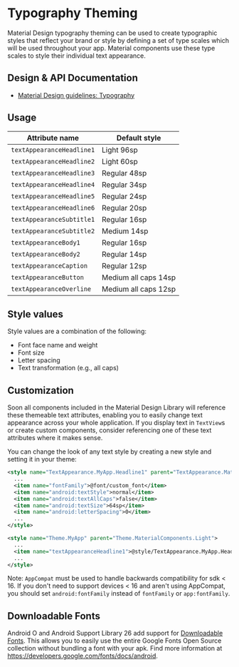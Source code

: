 <!--docs:
title: "Typography Theming"
layout: detail
section: theming
excerpt: "Typography Theming"
iconId: typography
path: /theming/typography/
-->

# Typography Theming

Material Design typography theming can be used to create typographic styles that
reflect your brand or style by defining a set of type scales which will be used
throughout your app. Material components use these type scales to style their
individual text appearance.

## Design & API Documentation

-   [Material Design guidelines:
    Typography](https://material.io/go/design-typography/)
    <!--{: .icon-list-item.icon-list-item--spec }-->

## Usage

Attribute name            | Default style
------------------------- | --------------------
`textAppearanceHeadline1` | Light 96sp
`textAppearanceHeadline2` | Light 60sp
`textAppearanceHeadline3` | Regular 48sp
`textAppearanceHeadline4` | Regular 34sp
`textAppearanceHeadline5` | Regular 24sp
`textAppearanceHeadline6` | Regular 20sp
`textAppearanceSubtitle1` | Regular 16sp
`textAppearanceSubtitle2` | Medium 14sp
`textAppearanceBody1`     | Regular 16sp
`textAppearanceBody2`     | Regular 14sp
`textAppearanceCaption`   | Regular 12sp
`textAppearanceButton`    | Medium all caps 14sp
`textAppearanceOverline`  | Medium all caps 12sp

## Style values

Style values are a combination of the following:

*   Font face name and weight
*   Font size
*   Letter spacing
*   Text transformation (e.g., all caps)

## Customization

Soon all components included in the Material Design Library will reference these
themeable text attributes, enabling you to easily change text appearance across
your whole application. If you display text in `TextView`s or create custom
components, consider referencing one of these text attributes where it makes
sense.

You can change the look of any text style by creating a new style and setting it
in your theme:

```xml
<style name="TextAppearance.MyApp.Headline1" parent="TextAppearance.MaterialComponents.Headline1">
  ...
  <item name="fontFamily">@font/custom_font</item>
  <item name="android:textStyle">normal</item>
  <item name="android:textAllCaps">false</item>
  <item name="android:textSize">64sp</item>
  <item name="android:letterSpacing">0</item>
  ...
</style>
```

```xml
<style name="Theme.MyApp" parent="Theme.MaterialComponents.Light">
  ...
  <item name="textAppearanceHeadline1">@style/TextAppearance.MyApp.Headline1</item>
  ...
</style>
```

Note: `AppCompat` must be used to handle backwards compatibility for sdk < 16.
If you don't need to support devices < 16 and aren't using AppCompat, you
should set `android:fontFamily` instead of `fontFamily` or `app:fontFamily`.

## Downloadable Fonts

Android O and Android Support Library 26 add support for [Downloadable
Fonts](https://developer.android.com/guide/topics/ui/look-and-feel/downloadable-fonts.html).
This allows you to easily use the entire Google Fonts Open Source collection
without bundling a font with your apk. Find more information at
https://developers.google.com/fonts/docs/android.

